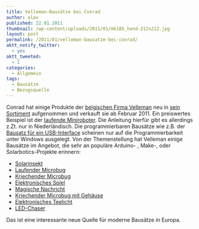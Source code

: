 ```yaml
---
title: Velleman-Bausätze bei Conrad
author: olav
published: 22.01.2011
thumbnail: /wp-content/uploads/2011/01/mk185_hand-212x212.jpg
layout: post
permalink: /2011/01/velleman-bausatze-bei-conrad/
aktt_notify_twitter:
  - yes
aktt_tweeted:
  - 1
categories:
  - Allgemein
tags:
  - Bausätze
  - Bezugsquelle
---
```

Conrad hat einige Produkte der [belgischen Firma Velleman][1] neu in [sein Sortiment][2] aufgenommen und verkauft sie ab Februar 2011. Ein preiswertes Beispiel ist der [laufende Miniroboter][3]. Die Anleitung hierfür gibt es allerdings z.Zt. nur in Niederländisch. Die programmierbaren Bausätze wie z.B. der [Bausatz für ein USB-Interface][4] scheinen nur auf die Programmierbarkeit unter Windows ausgelegt. Von der Themenstellung hat Velleman einige Bausätze im Angebot, die sehr an populäre Arduino- , Make-, oder Solarbotics-Projekte erinnern:

  * [Solarinsekt][5]
  * [Laufender Microbug][6]
  * [Kriechender Microbug][7]
  * [Elektronisches Spiel][8]
  * [Magische Nachricht][9]
  * [Kriechender Microbug mit Gehäuse][10]
  * [Elektronisches Teelicht][11]
  * [LED-Chaser][12]

Das ist eine interessante neue Quelle für moderne Bausätze in Europa.

 [1]: http://www.vellemanprojects.eu/distributor/contact/
 [2]: http://www.conrad.de/ce/de/FastSearch.html?search=velleman "Liste der Velleman-Produkte bei Conrad"
 [3]: http://www.conrad.de/ce/de/product/071147/KIT-MICROBUG-COUREUR/2420180
 [4]: http://www.conrad.de/ce/de/product/191003/USB-EXPERIMENT-INTERFACE-BOARD-BAUSATZ
 [5]: https://www.velleman.eu/distributor/products/view/?id=383920
 [6]: https://www.velleman.eu/distributor/products/view/?id=346299
 [7]: https://www.velleman.eu/distributor/products/view/?id=346576
 [8]: https://www.velleman.eu/distributor/products/view/?id=354186
 [9]: https://www.velleman.eu/distributor/products/view/?id=348565
 [10]: https://www.velleman.eu/distributor/products/view/?id=351314
 [11]: https://www.velleman.eu/distributor/products/view/?id=361258
 [12]: https://www.velleman.eu/distributor/products/view/?id=366626
